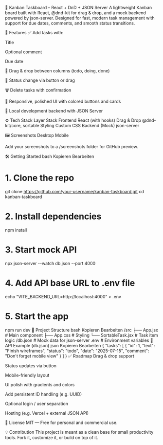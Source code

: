 📌 Kanban Taskboard – React + DnD + JSON Server
A lightweight Kanban board built with React, @dnd-kit for drag & drop, and a mock backend powered by json-server.
Designed for fast, modern task management with support for due dates, comments, and smooth status transitions.

🚀 Features
✅ Add tasks with:

Title

Optional comment

Due date

🧲 Drag & drop between columns (todo, doing, done)

🔁 Status change via button or drag

🗑️ Delete tasks with confirmation

🎨 Responsive, polished UI with colored buttons and cards

🧪 Local development backend with JSON Server

⚙️ Tech Stack
Layer	Stack
Frontend	React (with hooks)
Drag & Drop	@dnd-kit/core, sortable
Styling	Custom CSS
Backend (Mock)	json-server

🖼️ Screenshots
Desktop	Mobile

Add your screenshots to a /screenshots folder for GitHub preview.

🛠️ Getting Started
bash
Kopieren
Bearbeiten
# 1. Clone the repo
git clone https://github.com/your-username/kanban-taskboard.git
cd kanban-taskboard

# 2. Install dependencies
npm install

# 3. Start mock API
npx json-server --watch db.json --port 4000

# 4. Add API base URL to .env file
echo "VITE_BACKEND_URL=http://localhost:4000" > .env

# 5. Start the app
npm run dev
📁 Project Structure
bash
Kopieren
Bearbeiten
/src
  ├── App.jsx        # Main component
  ├── App.css        # Styling
  └── SortableTask.jsx # Task item logic
/db.json             # Mock data for json-server
.env                 # Environment variables
🔌 API Example (db.json)
json
Kopieren
Bearbeiten
{
  "tasks": [
    {
      "id": 1,
      "text": "Finish wireframes",
      "status": "todo",
      "date": "2025-07-15",
      "comment": "Don't forget mobile view"
    }
  ]
}
✅ Roadmap
 Drag & drop support

 Status updates via button

 Mobile-friendly layout

 UI polish with gradients and colors

 Add persistent ID handling (e.g. UUID)

 Optional login / user separation

 Hosting (e.g. Vercel + external JSON API)

📜 License
MIT — Free for personal and commercial use.

💡 Contribution
This project is meant as a clean base for small productivity tools.
Fork it, customize it, or build on top of it.

